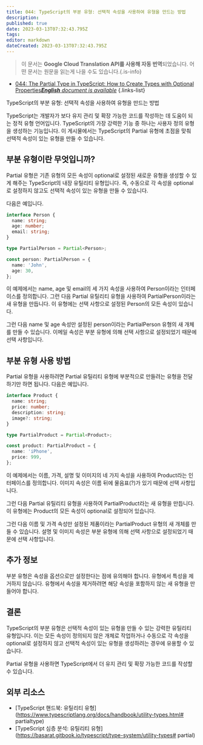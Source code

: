 ```yaml
---
title: 044: TypeScript의 부분 유형: 선택적 속성을 사용하여 유형을 만드는 방법
description: 
published: true
date: 2023-03-13T07:32:43.795Z
tags: 
editor: markdown
dateCreated: 2023-03-13T07:32:43.795Z
---
```


> 이 문서는 **Google Cloud Translation API를 사용해 자동 번역**되었습니다.
어떤 문서는 원문을 읽는게 나을 수도 있습니다.{.is-info}



- [044: The Partial Type in TypeScript: How to Create Types with Optional Properties***English** document is available*](/en/Knowledge-base/TypeScript/Learning/044-the-partial-type-in-typescript-how-to-create-types-with-optional-properties)
{.links-list}



TypeScript의 부분 유형: 선택적 속성을 사용하여 유형을 만드는 방법

TypeScript는 개발자가 보다 유지 관리 및 확장 가능한 코드를 작성하는 데 도움이 되는 정적 유형 언어입니다. TypeScript의 가장 강력한 기능 중 하나는 사용자 정의 유형을 생성하는 기능입니다. 이 게시물에서는 TypeScript의 Partial 유형에 초점을 맞춰 선택적 속성이 있는 유형을 만들 수 있습니다.

## 부분 유형이란 무엇입니까?

Partial 유형은 기존 유형의 모든 속성이 optional로 설정된 새로운 유형을 생성할 수 있게 해주는 TypeScript의 내장 유틸리티 유형입니다. 즉, 수동으로 각 속성을 optional로 설정하지 않고도 선택적 속성이 있는 유형을 만들 수 있습니다.

다음은 예입니다.

```typescript
interface Person {
  name: string;
  age: number;
  email: string;
}

type PartialPerson = Partial<Person>;

const person: PartialPerson = {
  name: 'John',
  age: 30,
};
```

이 예제에서는 name, age 및 email의 세 가지 속성을 사용하여 Person이라는 인터페이스를 정의합니다. 그런 다음 Partial 유틸리티 유형을 사용하여 PartialPerson이라는 새 유형을 만듭니다. 이 유형에는 선택 사항으로 설정된 Person의 모든 속성이 있습니다.

그런 다음 name 및 age 속성만 설정된 person이라는 PartialPerson 유형의 새 개체를 만들 수 있습니다. 이메일 속성은 부분 유형에 의해 선택 사항으로 설정되었기 때문에 선택 사항입니다.

## 부분 유형 사용 방법

Partial 유형을 사용하려면 Partial 유틸리티 유형에 부분적으로 만들려는 유형을 전달하기만 하면 됩니다. 다음은 예입니다.

```typescript
interface Product {
  name: string;
  price: number;
  description: string;
  image?: string;
}

type PartialProduct = Partial<Product>;

const product: PartialProduct = {
  name: 'iPhone',
  price: 999,
};
```

이 예제에서는 이름, 가격, 설명 및 이미지의 네 가지 속성을 사용하여 Product라는 인터페이스를 정의합니다. 이미지 속성은 이름 뒤에 물음표(?)가 있기 때문에 선택 사항입니다.

그런 다음 Partial 유틸리티 유형을 사용하여 PartialProduct라는 새 유형을 만듭니다. 이 유형에는 Product의 모든 속성이 optional로 설정되어 있습니다.

그런 다음 이름 및 가격 속성만 설정된 제품이라는 PartialProduct 유형의 새 개체를 만들 수 있습니다. 설명 및 이미지 속성은 부분 유형에 의해 선택 사항으로 설정되었기 때문에 선택 사항입니다.

## 추가 정보

부분 유형은 속성을 옵션으로만 설정한다는 점에 유의해야 합니다. 유형에서 특성을 제거하지 않습니다. 유형에서 속성을 제거하려면 해당 속성을 포함하지 않는 새 유형을 만들어야 합니다.

## 결론

TypeScript의 부분 유형은 선택적 속성이 있는 유형을 만들 수 있는 강력한 유틸리티 유형입니다. 이는 모든 속성이 정의되지 않은 개체로 작업하거나 수동으로 각 속성을 optional로 설정하지 않고 선택적 속성이 있는 유형을 생성하려는 경우에 유용할 수 있습니다.

Partial 유형을 사용하면 TypeScript에서 더 유지 관리 및 확장 가능한 코드를 작성할 수 있습니다.

## 외부 리소스

- [TypeScript 핸드북: 유틸리티 유형](https://www.typescriptlang.org/docs/handbook/utility-types.html# partialtype)
- [TypeScript 심층 분석: 유틸리티 유형](https://basarat.gitbook.io/typescript/type-system/utility-types# partial)